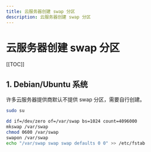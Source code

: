 ```yaml
---
title: 云服务器创建 swap 分区
description: 云服务器创建 swap 分区
---
```


# 云服务器创建 swap 分区

[[TOC]]

## 1. Debian/Ubuntu 系统

许多云服务器提供商默认不提供 swap 分区，需要自行创建。

```bash
sudo su

dd if=/dev/zero of=/var/swap bs=1024 count=4096000
mkswap /var/swap
chmod 0600 /var/swap
swapon /var/swap
echo "/var/swap swap swap defaults 0 0" >> /etc/fstab
```

